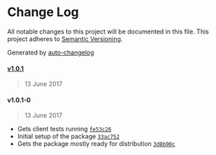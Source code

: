 # Change Log
All notable changes to this project will be documented in this file. This project adheres to [Semantic Versioning](http://semver.org/).

Generated by [auto-changelog](https://github.com/CookPete/auto-changelog)


#### [v1.0.1](https://github.com/wework/include-media-redux/compare/v1.0.1-0...v1.0.1)
> 13 June 2017



#### v1.0.1-0
> 13 June 2017

* Gets client tests running [`fe53c26`](https://github.com/wework/include-media-redux/commit/fe53c262c8771b74777600fc2ae829f92b0e194b)
* Initial setup of the package [`33ac752`](https://github.com/wework/include-media-redux/commit/33ac752d2a6f8089ffbe208763ca5971b254cf62)
* Gets the package mostly ready for distribution [`3d8b90c`](https://github.com/wework/include-media-redux/commit/3d8b90cff557d5dd4c5ad771e4f494d3a50b80e7)
